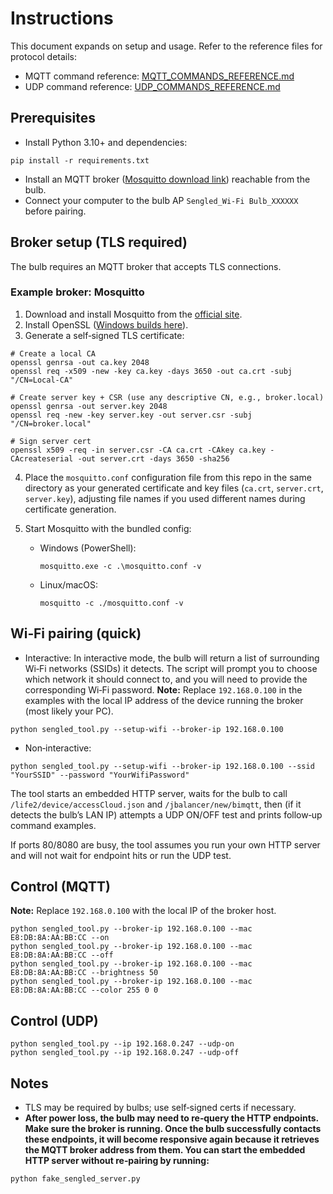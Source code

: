 # Instructions

This document expands on setup and usage. Refer to the reference files for protocol details:

* MQTT command reference: [MQTT\_COMMANDS\_REFERENCE.md](MQTT_COMMANDS_REFERENCE.md)
* UDP command reference: [UDP\_COMMANDS\_REFERENCE.md](UDP_COMMANDS_REFERENCE.md)

## Prerequisites

* Install Python 3.10+ and dependencies:

```
pip install -r requirements.txt
```

* Install an MQTT broker ([Mosquitto download link](https://mosquitto.org/download/)) reachable from the bulb.
* Connect your computer to the bulb AP `Sengled_Wi‑Fi Bulb_XXXXXX` before pairing.

## Broker setup (TLS required)

The bulb requires an MQTT broker that accepts TLS connections.

### Example broker: Mosquitto

1. Download and install Mosquitto from the [official site](https://mosquitto.org/download/).
2. Install OpenSSL ([Windows builds here](https://slproweb.com/products/Win32OpenSSL.html)).
3. Generate a self‑signed TLS certificate:

```
# Create a local CA
openssl genrsa -out ca.key 2048
openssl req -x509 -new -key ca.key -days 3650 -out ca.crt -subj "/CN=Local-CA"

# Create server key + CSR (use any descriptive CN, e.g., broker.local)
openssl genrsa -out server.key 2048
openssl req -new -key server.key -out server.csr -subj "/CN=broker.local"

# Sign server cert
openssl x509 -req -in server.csr -CA ca.crt -CAkey ca.key -CAcreateserial -out server.crt -days 3650 -sha256
```

4. Place the `mosquitto.conf` configuration file from this repo in the same directory as your generated certificate and key files (`ca.crt`, `server.crt`, `server.key`), adjusting file names if you used different names during certificate generation.
5. Start Mosquitto with the bundled config:

   * Windows (PowerShell):

     ```
     mosquitto.exe -c .\mosquitto.conf -v
     ```
   * Linux/macOS:

     ```
     mosquitto -c ./mosquitto.conf -v
     ```

## Wi‑Fi pairing (quick)

* Interactive:
  In interactive mode, the bulb will return a list of surrounding Wi‑Fi networks (SSIDs) it detects. The script will prompt you to choose which network it should connect to, and you will need to provide the corresponding Wi‑Fi password.
  **Note:** Replace `192.168.0.100` in the examples with the local IP address of the device running the broker (most likely your PC).

```
python sengled_tool.py --setup-wifi --broker-ip 192.168.0.100
```

* Non‑interactive:

```
python sengled_tool.py --setup-wifi --broker-ip 192.168.0.100 --ssid "YourSSID" --password "YourWifiPassword"
```

The tool starts an embedded HTTP server, waits for the bulb to call `/life2/device/accessCloud.json` and `/jbalancer/new/bimqtt`, then (if it detects the bulb’s LAN IP) attempts a UDP ON/OFF test and prints follow‑up command examples.

If ports 80/8080 are busy, the tool assumes you run your own HTTP server and will not wait for endpoint hits or run the UDP test.

## Control (MQTT)

**Note:** Replace `192.168.0.100` with the local IP of the broker host.

```
python sengled_tool.py --broker-ip 192.168.0.100 --mac E8:DB:8A:AA:BB:CC --on
python sengled_tool.py --broker-ip 192.168.0.100 --mac E8:DB:8A:AA:BB:CC --off
python sengled_tool.py --broker-ip 192.168.0.100 --mac E8:DB:8A:AA:BB:CC --brightness 50
python sengled_tool.py --broker-ip 192.168.0.100 --mac E8:DB:8A:AA:BB:CC --color 255 0 0
```

## Control (UDP)

```
python sengled_tool.py --ip 192.168.0.247 --udp-on
python sengled_tool.py --ip 192.168.0.247 --udp-off
```

## Notes

* TLS may be required by bulbs; use self‑signed certs if necessary.
* **After power loss, the bulb may need to re‑query the HTTP endpoints. Make sure the broker is running. Once the bulb successfully contacts these endpoints, it will become responsive again because it retrieves the MQTT broker address from them. You can start the embedded HTTP server without re‑pairing by running:**

```
python fake_sengled_server.py
```
